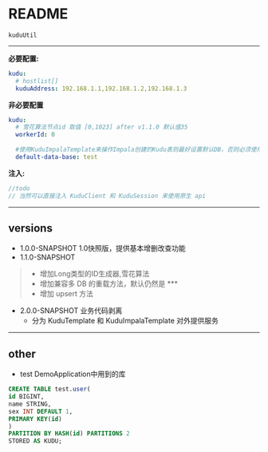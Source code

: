 ﻿# README

`kuduUtil`

---
**必要配置:**
```yml
kudu:
  # hostlist[]
  kuduAddress: 192.168.1.1,192.168.1.2,192.168.1.3
```
**非必要配置**
```yml
kudu:
  # 雪花算法节点id 取值 [0,1023] after v1.1.0 默认值35
  workerId: 0
  
  #使用KuduImpalaTemplate来操作Impala创建的Kudu表则最好设置默认DB，否则必须使用带dbName参数的重载方法
  default-data-base: test
```
**注入:**
```java
//todo
// 当然可以直接注入 KuduClient 和 KuduSession 来使用原生 api
```

---
versions
-
- 1.0.0-SNAPSHOT 1.0快照版，提供基本增删改查功能
- 1.1.0-SNAPSHOT 
> + 增加Long类型的ID生成器,雪花算法
> + 增加兼容多 DB 的重载方法，默认仍然是 ***
> + 增加 upsert 方法

- 2.0.0-SNAPSHOT 业务代码剥离
   + 分为 KuduTemplate 和 KuduImpalaTemplate 对外提供服务


---
other
-
- test DemoApplication中用到的库
```sql
CREATE TABLE test.user(
id BIGINT,
name STRING,
sex INT DEFAULT 1,
PRIMARY KEY(id)
)
PARTITION BY HASH(id) PARTITIONS 2
STORED AS KUDU;
```
